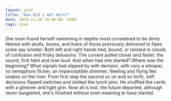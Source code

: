 ```yaml
---
layout: post
title: "How Did I Get Here?"
date: 2024-11-20 16:46:00 -0500
tags: mine 
---
```

She soon found herself swimming in depths most considered to be dimly littered with skulls, bones, and livers of those previously delivered to fates some say sinister. Both left and right hands tied, bound, or twisted in clouds of confusion and frisky delusions. The current pulled closer and faster, the sound, first faint and now loud. And when had she started? Where was the beginning? What signals had slipped by with derision, with nary a whisper, no semaphore flicker, an imperceptible shimmer, fleeting and flying like snakes on the river. From first step the second so on and so forth, soft decisions flipped switches and slotted the lynch pins. He shuffled the cards with a glimmer and tight grin. Now all is lost, the future departed, although never bargained, she's finished without even meaning to have started.
